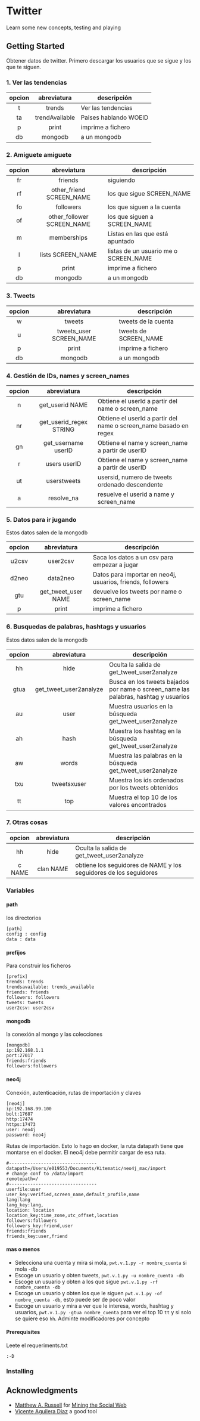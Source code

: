 # Twitter

Learn some new concepts, testing and playing

## Getting Started

Obtener datos de twitter. Primero descargar los usuarios que se sigue y los que te siguen.

### 1. Ver las tendencias

| opcion | abreviatura | descripción |
|:------:|:-----------:|-------------|
| t | trends | Ver las tendencias |
|ta | trendAvailable | Paises hablando WOEID |
|p| print | imprime a fichero |
|db|mongodb|  a un mongodb|

### 2. Amiguete amiguete

| opcion | abreviatura | descripción |
|:------:|:-----------:|-------------|
|fr | friends | siguiendo |
|rf | other_friend SCREEN_NAME | los que sigue SCREEN_NAME |
|fo| followers | los que siguen a la cuenta |
|of| other_follower SCREEN_NAME | los que siguen a SCREEN_NAME |
|m| memberships | Listas en las que está apuntado  |
|l| lists SCREEN_NAME | listas de un usuario me o SCREEN_NAME |
|p| print | imprime a fichero |
|db|mongodb|  a un mongodb|

### 3. Tweets

| opcion | abreviatura | descripción |
|:------:|:-----------:|-------------|
| w | tweets | tweets de la cuenta |
| u | tweets_user SCREEN_NAME | tweets de SCREEN_NAME |
|p| print | imprime a fichero |
|db|mongodb|  a un mongodb|

### 4. Gestión de IDs, names y screen_names

| opcion | abreviatura | descripción |
|:------:|:-----------:|-------------|
| n | get_userid NAME| Obtiene el userId a partir del name o screen_name  |
| nr | get_userid_regex STRING | Obtiene el userId a partir del name o screen_name basado en regex |
| gn | get_username userID| Obtiene el name y screen_name a partir de userID |
| r | users userID| Obtiene el name y screen_name a partir de userID |
|ut| userstweets | usersid, numero de tweets ordenado descendente | 
|a| resolve_na | resuelve el userid a name y screen_name | 

### 5. Datos para ir jugando
Estos datos salen de la mongodb

| opcion | abreviatura | descripción |
|:------:|:-----------:|-------------|
| u2csv | user2csv | Saca los datos a un csv para empezar a jugar |
| d2neo | data2neo | Datos para importar en neo4j, usuarios, friends, followers |
|gtu| get_tweet_user NAME | devuelve los tweets por name o screen_name|
|p| print | imprime a fichero |
 
### 6. Busquedas de palabras, hashtags y usuarios
Estos datos salen de la mongodb
 
| opcion | abreviatura | descripción |
|:------:|:-----------:|-------------|
| hh | hide | Oculta la salida de get_tweet_user2analyze |
| gtua | get_tweet_user2analyze | Busca en los tweets bajados por name o screen_name las palabras, hashtag y usuarios |
| au | user | Muestra usuarios en la búsqueda get_tweet_user2analyze |
| ah | hash | Muestra los hashtag en la búsqueda get_tweet_user2analyze |
| aw | words | Muestra las palabras en la búsqueda get_tweet_user2analyze |
| txu | tweetsxuser | Muestra los ids ordenados por los tweets obtenidos |
| tt | top | Muestra el top 10 de los valores encontrados | 
 
### 7. Otras cosas
| opcion | abreviatura | descripción |
|:------:|:-----------:|-------------|
| hh | hide | Oculta la salida de get_tweet_user2analyze |
| c NAME | clan NAME | obtiene los seguidores de NAME y los seguidores de los seguidores|


### Variables

#### path
los directorios
``` 
[path]
config : config
data : data
```
#### prefijos
Para construir los ficheros
``` 
[prefix]
trends: trends
trendsavailable: trends_available
friends: friends
followers: followers
tweets: tweets
user2csv: user2csv
``` 
#### mongodb
la conexión al mongo y las colecciones
``` 
[mongodb]
ip:192.168.1.1
port:27017
friends:friends
followers:followers
``` 
#### neo4j
Conexión, autenticación, rutas de importación y claves
``` 
[neo4j]
ip:192.168.99.100
bolt:17687
http:17474
https:17473
user: neo4j
password: neo4j
``` 
Rutas de importación. Esto lo hago en docker, la ruta datapath tiene que montarse en el docker.
El neo4j debe permitir cargar de esa ruta.
``` 
#---------------------------------
datapath=/Users/e019553/Documents/Kitematic/neo4j_mac/import
# change conf to /data/import
remotepath=/
#---------------------------------
userfile:user
user_key:verified,screen_name,default_profile,name
lang:lang
lang_key:lang,
location: location
location_key:time_zone,utc_offset,location
followers:followers
followers_key:friend,user
friends:friends
friends_key:user,friend
``` 
#### mas o menos
* Selecciona una cuenta y mira si mola, `pwt.v.1.py -r nombre_cuenta` si mola -db
* Escoge un usuario y obten tweets, `pwt.v.1.py -u nombre_cuenta -db`
* Escoge un usuario y obten a los que sigue  `pwt.v.1.py -rf nombre_cuenta -db`
* Escoge un usuario y obten los que le siguen  `pwt.v.1.py -of nombre_cuenta -db`, esto puede ser de poco valor
* Escoge un usuario y mira a ver que le interesa, words, hashtag y usuarios, `pwt.v.1.py -gtua nombre_cuenta` para ver el top 10 `tt` y si solo se quiere eso `hh`. Adminte modificadores por concepto



#### Prerequisites

Leete el requeriments.txt
```
:-D
```

### Installing

## Acknowledgments

* [Matthew A. Russell](https://github.com/ptwobrussell) for [Mining the Social Web](https://www.amazon.com/gp/product/1449388345?tag=oreonbl-20)
* [Vicente Aguilera Diaz](https://github.com/vaguileradiaz/tinfoleak) a good tool